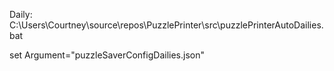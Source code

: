 <!-- Program/Script -> C:\Windows\System32\WindowsPowerShell\v1.0\powershell.exe

Argument -> -ExecutionPolicy Bypass -File "C:\path\to\PuzzlePrinter\src\puzzlePrinter.ps1"
e.g.
`-ExecutionPolicy Bypass -File "C:\Users\Courtney\source\repos\PuzzlePrinter\src\puzzlePrinter.ps1" -jsonConfig "puzzleSaverConfigDailies.json"`

Start In -> C:\path\to\PuzzlePrinter\src\
e.g.
`C:\Users\Courtney\source\repos\PuzzlePrinter\src\` -->

Daily:
C:\Users\Courtney\source\repos\PuzzlePrinter\src\puzzlePrinterAutoDailies.bat


set Argument="puzzleSaverConfigDailies.json"